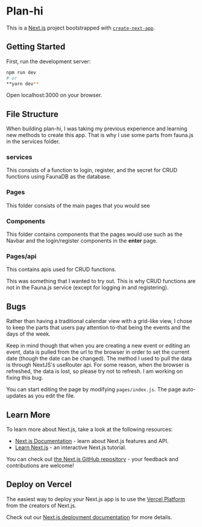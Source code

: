 # Plan-hi

This is a [Next.js](https://nextjs.org/) project bootstrapped with [`create-next-app`](https://github.com/vercel/next.js/tree/canary/packages/create-next-app).

## Getting Started

First, run the development server:

```bash
npm run dev
# or
**yarn dev**
```

Open localhost:3000 on your browser.

## File Structure

When building plan-hi, I was taking my previous experience and learning new methods to create this app. That is why I use some parts from fauna.js in the services folder.

### services

This consists of a function to login, register, and the secret for CRUD functions using FaunaDB as the database.

### Pages

This folder consists of the main pages that you would see

### Components

This folder contains components that the pages would use such as the Navbar and the login/register components in the **enter** page.

### Pages/api

This contains apis used for CRUD functions.

This was something that I wanted to try out. This is why CRUD functions are not in the Fauna.js service (except for logging in and registering).



## Bugs

Rather than having a traditional calendar view with a grid-like view, I chose to keep the parts that users pay attention to-that being the events and the days of the week.

Keep in mind though that when you are creating a new event or editing an event, data is pulled from the url to the browser in order to set the current date (though the date can be changed). The method I used to pull the data is through NextJS's useRouter api. For some reason, when the browser is refreshed, the data is lost, so please try not to refresh. I am working on fixing this bug.



You can start editing the page by modifying `pages/index.js`. The page auto-updates as you edit the file.

## Learn More

To learn more about Next.js, take a look at the following resources:

- [Next.js Documentation](https://nextjs.org/docs) - learn about Next.js features and API.
- [Learn Next.js](https://nextjs.org/learn) - an interactive Next.js tutorial.

You can check out [the Next.js GitHub repository](https://github.com/vercel/next.js/) - your feedback and contributions are welcome!

## Deploy on Vercel

The easiest way to deploy your Next.js app is to use the [Vercel Platform](https://vercel.com/import?utm_medium=default-template&filter=next.js&utm_source=create-next-app&utm_campaign=create-next-app-readme) from the creators of Next.js.

Check out our [Next.js deployment documentation](https://nextjs.org/docs/deployment) for more details.
